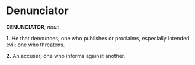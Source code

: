 # Denunciator

**DENUNCIATOR**, _noun_

**1.** He that denounces; one who publishes or proclaims, especially intended evil; one who threatens.

**2.** An accuser; one who informs against another.